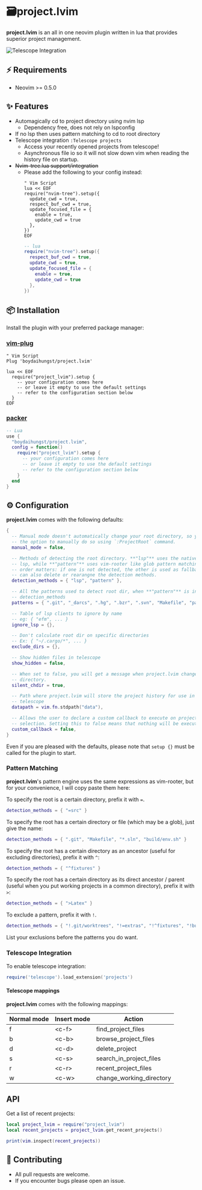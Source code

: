 # 🗃️project.lvim

**project.lvim** is an all in one neovim plugin written in lua that provides
superior project management.

![Telescope Integration](https://user-images.githubusercontent.com/36672196/129409509-62340f10-4dd0-4c1a-9252-8bfedf2a9945.png)

## ⚡ Requirements

- Neovim >= 0.5.0

## ✨ Features

- Automagically cd to project directory using nvim lsp
  - Dependency free, does not rely on lspconfig
- If no lsp then uses pattern matching to cd to root directory
- Telescope integration `:Telescope projects`
  - Access your recently opened projects from telescope!
  - Asynchronous file io so it will not slow down vim when reading the history
    file on startup.
- ~~Nvim-tree.lua support/integration~~
  - Please add the following to your config instead:
    ```vim
    " Vim Script
    lua << EOF
    require("nvim-tree").setup({
      update_cwd = true,
      respect_buf_cwd = true,
      update_focused_file = {
        enable = true,
        update_cwd = true
      },
    })
    EOF
    ```
    ```lua
    -- lua
    require("nvim-tree").setup({
      respect_buf_cwd = true,
      update_cwd = true,
      update_focused_file = {
        enable = true,
        update_cwd = true
      },
    })
    ```

## 📦 Installation

Install the plugin with your preferred package manager:

### [vim-plug](https://github.com/junegunn/vim-plug)

```vim
" Vim Script
Plug 'boydaihungst/project.lvim'

lua << EOF
  require("project_lvim").setup {
    -- your configuration comes here
    -- or leave it empty to use the default settings
    -- refer to the configuration section below
  }
EOF
```

### [packer](https://github.com/wbthomason/packer.nvim)

```lua
-- Lua
use {
  "boydaihungst/project.lvim",
  config = function()
    require("project_lvim").setup {
      -- your configuration comes here
      -- or leave it empty to use the default settings
      -- refer to the configuration section below
    }
  end
}
```

## ⚙️ Configuration

**project.lvim** comes with the following defaults:

```lua
{
  -- Manual mode doesn't automatically change your root directory, so you have
  -- the option to manually do so using `:ProjectRoot` command.
  manual_mode = false,

  -- Methods of detecting the root directory. **"lsp"** uses the native neovim
  -- lsp, while **"pattern"** uses vim-rooter like glob pattern matching. Here
  -- order matters: if one is not detected, the other is used as fallback. You
  -- can also delete or rearangne the detection methods.
  detection_methods = { "lsp", "pattern" },

  -- All the patterns used to detect root dir, when **"pattern"** is in
  -- detection_methods
  patterns = { ".git", "_darcs", ".hg", ".bzr", ".svn", "Makefile", "package.json" },

  -- Table of lsp clients to ignore by name
  -- eg: { "efm", ... }
  ignore_lsp = {},

  -- Don't calculate root dir on specific directories
  -- Ex: { "~/.cargo/*", ... }
  exclude_dirs = {},

  -- Show hidden files in telescope
  show_hidden = false,

  -- When set to false, you will get a message when project.lvim changes your
  -- directory.
  silent_chdir = true,

  -- Path where project.lvim will store the project history for use in
  -- telescope
  datapath = vim.fn.stdpath("data"),

  -- Allows the user to declare a custom callback to execute on project 
  -- selection. Setting this to false means that nothing will be executed.
  custom_callback = false,
}
```

Even if you are pleased with the defaults, please note that `setup {}` must be
called for the plugin to start.

### Pattern Matching

**project.lvim**'s pattern engine uses the same expressions as vim-rooter, but
for your convenience, I will copy paste them here:

To specify the root is a certain directory, prefix it with `=`.

```lua
detection_methods = { "=src" }
```

To specify the root has a certain directory or file (which may be a glob), just
give the name:

```lua
detection_methods = { ".git", "Makefile", "*.sln", "build/env.sh" }
```

To specify the root has a certain directory as an ancestor (useful for
excluding directories), prefix it with `^`:

```lua
detection_methods = { "^fixtures" }
```

To specify the root has a certain directory as its direct ancestor / parent
(useful when you put working projects in a common directory), prefix it with
`>`:

```lua
detection_methods = { ">Latex" }
```

To exclude a pattern, prefix it with `!`.

```lua
detection_methods = { "!.git/worktrees", "!=extras", "!^fixtures", "!build/env.sh" }
```

List your exclusions before the patterns you do want.

### Telescope Integration

To enable telescope integration:
```lua
require('telescope').load_extension('projects')
```

#### Telescope mappings

**project.lvim** comes with the following mappings:

| Normal mode | Insert mode | Action                     |
| ----------- | ----------- | -------------------------- |
| f           | \<c-f\>     | find\_project\_files       |
| b           | \<c-b\>     | browse\_project\_files     |
| d           | \<c-d\>     | delete\_project            |
| s           | \<c-s\>     | search\_in\_project\_files |
| r           | \<c-r\>     | recent\_project\_files     |
| w           | \<c-w\>     | change\_working\_directory |

## API

Get a list of recent projects:

```lua
local project_lvim = require("project_lvim")
local recent_projects = project_lvim.get_recent_projects()

print(vim.inspect(recent_projects))
```

## 🤝 Contributing

- All pull requests are welcome.
- If you encounter bugs please open an issue.
